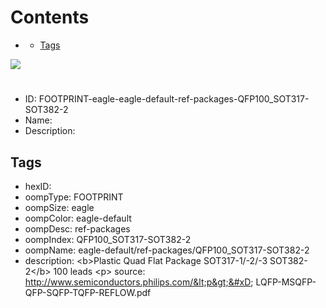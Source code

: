 



Contents
========

* [](#)
	* [Tags](#tags)
  
![][im]
# 

- ID: FOOTPRINT-eagle-eagle-default-ref-packages-QFP100_SOT317-SOT382-2
- Name: 
- Description: 

## Tags

- hexID: 
- oompType: FOOTPRINT
- oompSize: eagle
- oompColor: eagle-default
- oompDesc: ref-packages
- oompIndex: QFP100_SOT317-SOT382-2
- oompName: eagle-default/ref-packages/QFP100_SOT317-SOT382-2
- description: &lt;b&gt;Plastic Quad Flat Package SOT317-1/-2/-3 SOT382-2&lt;/b&gt; 100 leads &lt;p&gt;&#xD;
source: http://www.semiconductors.philips.com/&lt;p&gt;&#xD;
LQFP-MSQFP-QFP-SQFP-TQFP-REFLOW.pdf



[im]: image.png
